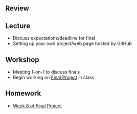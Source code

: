 ## Review

## Lecture

- Discuss expectations/deadline for final
- Setting up your own project/web page hosted by GitHub

## Workshop

- Meeting 1-on-1 to discuss finals
- Begin working on [Final Project](/homework/final#week-8---begin-prototyping) in class

## Homework

- [Week 8 of Final Project](/homework/final#week-8---begin-prototyping)
